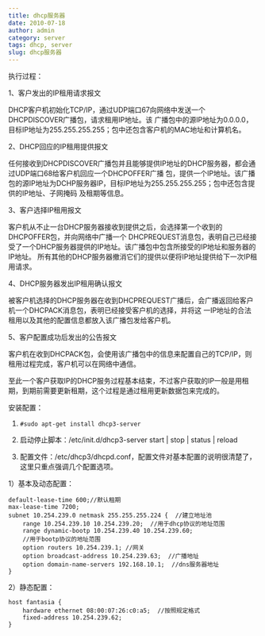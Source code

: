 ```yaml
---
title: dhcp服务器
date: 2010-07-18
author: admin
category: server
tags: dhcp, server
slug: dhcp服务器
---
```


执行过程：

1、客户发出的IP租用请求报文

DHCP客户机初始化TCP/IP，通过UDP端口67向网络中发送一个DHCPDISCOVER广播包，请求租用IP地址。该
广播包中的源IP地址为0.0.0.0，目标IP地址为255.255.255.255；包中还包含客户机的MAC地址和计算机名。

2、DHCP回应的IP租用提供报文

任何接收到DHCPDISCOVER广播包并且能够提供IP地址的DHCP服务器，都会通过UDP端口68给客户机回应一个DHCPOFFER广播
包，提供一个IP地址。该广播包的源IP地址为DCHP服务器IP，目标IP地址为255.255.255.255；包中还包含提供的IP地址、子网掩码
及租期等信息。

3、客户选择IP租用报文

客户机从不止一台DHCP服务器接收到提供之后，会选择第一个收到的DHCPOFFER包，并向网络中广播一个
DHCPREQUEST消息包，表明自己已经接受了一个DHCP服务器提供的IP地址。该广播包中包含所接受的IP地址和服务器的IP地址。
所有其他的DHCP服务器撤消它们的提供以便将IP地址提供给下一次IP租用请求。

4、DHCP服务器发出IP租用确认报文

被客户机选择的DHCP服务器在收到DHCPREQUEST广播后，会广播返回给客户机一个DHCPACK消息包，表明已经接受客户机的选择，并将这
一IP地址的合法租用以及其他的配置信息都放入该广播包发给客户机。

5、客户配置成功后发出的公告报文

客户机在收到DHCPACK包，会使用该广播包中的信息来配置自己的TCP/IP，则租用过程完成，客户机可以在网络中通信。

至此一个客户获取IP的DHCP服务过程基本结束，不过客户获取的IP一般是用租期，到期前需要更新租期，这个过程是通过租用更新数据包来完成的。

安装配置：

1. `#sudo apt-get install dhcp3-server`

2. 启动停止脚本：/etc/init.d/dhcp3-server start | stop | status | reload

3. 配置文件：/etc/dhcp3/dhcpd.conf，配置文件对基本配置的说明很清楚了，这里只重点强调几个配置选项。

1）基本及动态配置：
```
default-lease-time 600;//默认租期
max-lease-time 7200;
subnet 10.254.239.0 netmask 255.255.255.224 {  //建立地址池
    range 10.254.239.10 10.254.239.20;  //用于dhcp协议的地址范围
    range dynamic-bootp 10.254.239.40 10.254.239.60;  
    //用于bootp协议的地址范围
    option routers 10.254.239.1; //网关
    option broadcast-address 10.254.239.63;  //广播地址
    option domain-name-servers 192.168.10.1;  //dns服务器地址
}
```
2）静态配置：
```
host fantasia {
    hardware ethernet 08:00:07:26:c0:a5;  //按照规定格式
    fixed-address 10.254.239.62;
}
```

